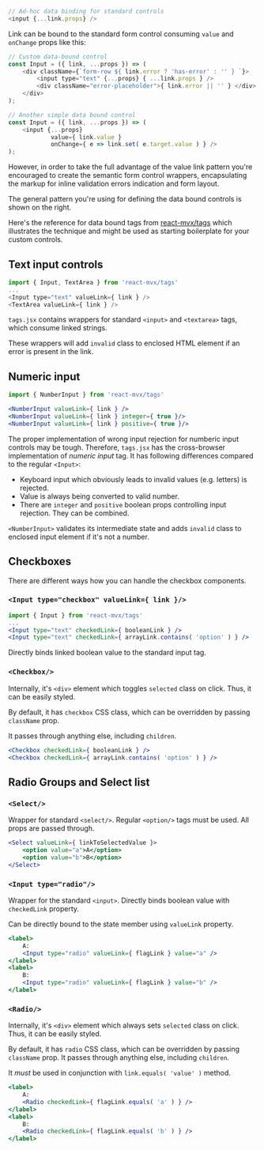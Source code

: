 ```javascript
// Ad-hoc data binding for standard controls
<input {...link.props} />
```

Link can be bound to the standard form control consuming `value` and `onChange` props like this:

```javascript
// Custom data-bound control
const Input = ({ link, ...props }) => (
    <div className={`form-row ${ link.error ? 'has-error' : '' } `}>
        <input type="text" {...props} { ...link.props } />
        <div className="error-placeholder">{ link.error || '' } </div>
    </div>
);

// Another simple data bound control
const Input = ({ link, ...props }) => (
    <input {...props}
            value={ link.value }
            onChange={ e => link.set( e.target.value ) } />
);
```

However, in order to take the full advantage of the value link pattern you're encouraged to create
the semantic form control wrappers, encapsulating the markup for inline validation errors indication
and form layout.

The general pattern you're using for defining the data bound controls is shown on the right.

Here's the reference for data bound tags from [react-mvx/tags]() which illustrates the technique 
and might be used as starting boilerplate for your custom controls.

## Text input controls

```javascript
import { Input, TextArea } from 'react-mvx/tags'
...
<Input type="text" valueLink={ link } />
<TextArea valueLink={ link } />
```

`tags.jsx` contains wrappers for standard `<input>` and `<textarea>` tags,
  which consume linked strings.

These wrappers will add `invalid` class to enclosed HTML element if an error is present in the link.


## Numeric input

```jsx
import { NumberInput } from 'react-mvx/tags'

<NumberInput valueLink={ link } />
<NumberInput valueLink={ link } integer={ true }/>
<NumberInput valueLink={ link } positive={ true }/>
```

The proper implementation of wrong input rejection for numberic input controls may be tough.
Therefore, `tags.jsx` has the cross-browser implementation of *numeric input* tag. It has following differences compared to the regular `<Input>`:

- Keyboard input which obviously leads to invalid values (e.g. letters) is rejected.
- Value is always being converted to valid number.
- There are `integer` and `positive` boolean props controlling input rejection. They can be combined.

`<NumberInput>` validates its intermediate state and adds `invalid` class to enclosed input element if it's not a number.

## Checkboxes

There are different ways how you can handle the checkbox components.

### `<Input type="checkbox" valueLink={ link }/>`

```jsx
import { Input } from 'react-mvx/tags'
...
<Input type="text" checkedLink={ booleanLink } />
<Input type="text" checkedLink={ arrayLink.contains( 'option' ) } />
```

Directly binds linked boolean value to the standard input tag.

### `<Checkbox/>`

Internally, it's `<div>` element which toggles `selected` class on click.
Thus, it can be easily styled.

By default, it has `checkbox` CSS class, which can be overridden by passing `className` prop.

It passes through anything else, including `children`.
 
```jsx
<Checkbox checkedLink={ booleanLink } />
<Checkbox checkedLink={ arrayLink.contains( 'option' ) } />
```

## Radio Groups and Select list

### `<Select/>`

Wrapper for standard `<select/>`. Regular `<option/>` tags must be used. All props are passed through.

```jsx
<Select valueLink={ linkToSelectedValue }>
    <option value="a">A</option>
    <option value="b">B</option>
</Select>
```

### `<Input type="radio"/>`
      
Wrapper for the standard `<input>`. Directly binds boolean value with `checkedLink` property.

Can be directly bound to the state member using `valueLink` property.

```jsx
<label>
    A:
    <Input type="radio" valueLink={ flagLink } value="a" />
</label>
<label>
    B:
    <Input type="radio" valueLink={ flagLink } value="b" />
</label>
```

### `<Radio/>`

Internally, it's `<div>` element which always sets `selected` class on click. Thus,
it can be easily styled. 

By default, it has `radio` CSS class, which can be overridden by passing `className` prop.
It passes through anything else, including `children`.

It *must* be used in conjunction with `link.equals( 'value' )` method.

```jsx
<label>
    A:
    <Radio checkedLink={ flagLink.equals( 'a' ) } />
</label>
<label>
    B:
    <Radio checkedLink={ flagLink.equals( 'b' ) } />
</label>
```
